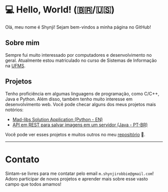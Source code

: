 # 💻 Hello, World! (🇧🇷/🇺🇸)
Olá, meu nome é Shynji! Sejam bem-vindos a minha página no GitHub!

## Sobre mim
Sempre fui muito interessado por computadores e desenvolvimento no geral. Atualmente estou matriculado no curso de Sistemas de Informação na [UFMS](https://www.ufms.br).

## Projetos
Tenho proficiência em algumas linguagens de programação, como C/C++, Java e Python. Além disso, também tenho muito interesse em desenvolvimento web. Você pode checar alguns dos meus projetos mais notórios:
- [Mad-libs Solution Application (Python - EN)](https://github.com/mShynji/mad-libs-python)
- [API em REST para salvar imagens em um servidor (Java - PT-BR)](https://github.com/mShynji/upload-api)

Você pode ver esses projetos e muitos outros no meu [repositório](https://github.com/mShynji?tab=repositories) 👀.

---
# Contato
Sintam-se livres para me contatar pelo email `m.shynjirobbie@gmail.com`! Adoro participar de novos projetos e aprender mais sobre esse vasto campo que todos amamos!
